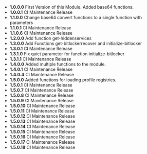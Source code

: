 * **1.0.0.0** First Version of this Module. Added base64 functions.
* **1.0.0.1** CI Maintenance Release
* **1.1.0.0** Change base64 convert functions to a single function with parameters
* **1.1.0.1** CI Maintenance Release
* **1.1.0.6** CI Maintenance Release
* **1.2.0.0** Add function get-hiddenservices
* **1.3.0.0** Add Functions get-bitlockerrecover and initialize-bitlocker
* **1.3.0.1** CI Maintenance Release
* **1.3.1.0** Fix quiet parameter for function initialize-bitlocker
* **1.3.1.1** CI Maintenance Release
* **1.4.0.0** Added multiple functions to the module.
* **1.4.0.1** CI Maintenance Release
* **1.4.0.4** CI Maintenance Release
* **1.5.0.0** Added functions for loading profile registries.
* **1.5.0.1** CI Maintenance Release
* **1.5.0.7** CI Maintenance Release
* **1.5.0.8** CI Maintenance Release
* **1.5.0.9** CI Maintenance Release
* **1.5.0.10** CI Maintenance Release
* **1.5.0.11** CI Maintenance Release
* **1.5.0.12** CI Maintenance Release
* **1.5.0.13** CI Maintenance Release
* **1.5.0.14** CI Maintenance Release
* **1.5.0.15** CI Maintenance Release
* **1.5.0.16** CI Maintenance Release
* **1.5.0.17** CI Maintenance Release
* **1.5.0.18** CI Maintenance Release